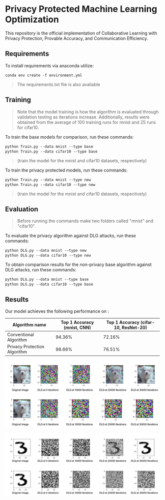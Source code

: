 # Privacy Protected Machine Learning Optimization

This repository is the official implementation of Collaborative Learning with Privacy Protection, Provable Accuracy, and  Communication Efficiency.

## Requirements

To install requirements via anaconda utilize:

```setup
conda env create -f environment.yml
```
> The requirements.txt file is also avaliable
## Training
> Note that the model training is how the algorithm is evaluated through validation testing as iterations increase. Additionally, results were obtained from the average of 100 training runs for mnist and 25 runs for cifar10.

To train the base models for comparison, run these commands:

```train
python Train.py --data mnist --type base
python Train.py --data cifar10 --type base
```
> (train the model for the mnist and cifar10 datasets, respectively)



To train the privacy protected models, run these commands:
```train
python Train.py --data mnist --type new
python Train.py --data cifar10 --type new
```
>(train the model for the mnist and cifar10 datasets, respectively)

## Evaluation
> Before running the commands make two folders called "mnist" and "cifar10".

To evaluate the privacy algorithm against DLG attacks, run these commands:

```eval
python DLG.py --data mnist --type new
python DLG.py --data cifar10 --type new
```

To obtain comparison results for the non-privacy base algorithm against DLG attacks, run these commands:
```eval
python DLG.py --data mnist --type base
python DLG.py --data cifar10 --type base
```

## Results

Our model achieves the following performance on :


| Algorithm name         | Top 1 Accuracy (mnist, CNN) | Top 1 Accuracy (cifar-10, ResNet-20)|
| ------------------ |---------------- | -------------- |
|Conventional Algorithm|     94.36%         |      72.16%       |
|Privacy Protection Algorithm|     98.66%         |      76.51%       |

![alt text](https://github.com/ML-Privacy/Privacy-Protected-Learning/blob/main/images/cifar10_conventional.jpg)
![alt text](https://github.com/ML-Privacy/Privacy-Protected-Learning/blob/main/images/cifar10_proposed.jpg)

![alt text](https://github.com/ML-Privacy/Privacy-Protected-Learning/blob/main/images/mnist_conventional.jpg)
![alt text](https://github.com/ML-Privacy/Privacy-Protected-Learning/blob/main/images/mnist_proposed.jpg)

